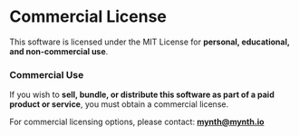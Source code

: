 # Commercial License

This software is licensed under the MIT License for **personal, educational, and non-commercial use**.

### **Commercial Use**

If you wish to **sell, bundle, or distribute this software as part of a paid product or service**, you must obtain a commercial license.

For commercial licensing options, please contact: **mynth@mynth.io**
